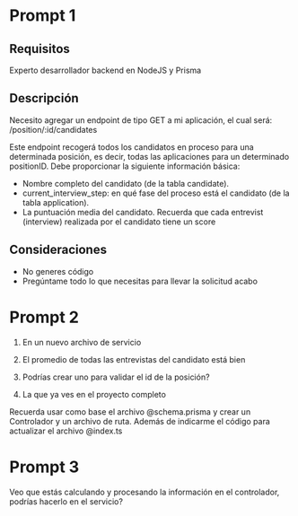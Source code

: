 # Prompt 1

## Requisitos

Experto desarrollador backend en NodeJS y Prisma

## Descripción

Necesito agregar un endpoint de tipo GET a mi aplicación, el cual será: /position/:id/candidates

Este endpoint recogerá todos los candidatos en proceso para una determinada posición, es decir, todas las aplicaciones para un determinado positionID. Debe proporcionar la siguiente información básica:

- Nombre completo del candidato (de la tabla candidate).
- current_interview_step: en qué fase del proceso está el candidato (de la tabla application).
- La puntuación media del candidato. Recuerda que cada entrevist (interview) realizada por el candidato tiene un score

## Consideraciones

- No generes código
- Pregúntame todo lo que necesitas para llevar la solicitud acabo

# Prompt 2

1. En un nuevo archivo de servicio

2. El promedio de todas las entrevistas del candidato está bien

3. Podrías crear uno para validar el id de la posición?

4. La que ya ves en el proyecto completo

Recuerda usar como base el archivo @schema.prisma y crear un Controlador y un archivo de ruta. Además de indicarme el código para actualizar el archivo @index.ts

# Prompt 3

Veo que estás calculando y procesando la información en el controlador, podrías hacerlo en el servicio?
